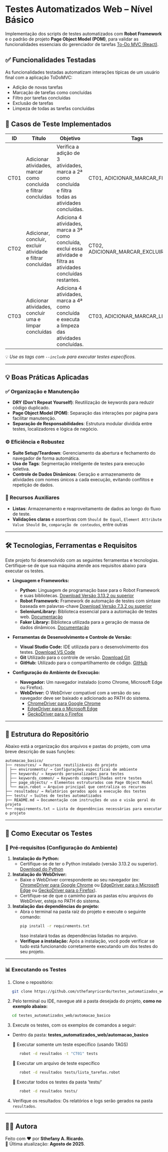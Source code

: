 # Testes Automatizados Web – Nível Básico

Implementação dos scripts de testes automatizados com **Robot Framework** e o padrão de projeto **Page Object Model (POM)**, para validar as funcionalidades essenciais do gerenciador de tarefas [To-Do MVC (React)](https://todomvc.com/examples/react/dist/).

## ✅ Funcionalidades Testadas
As funcionalidades testadas automatizam interações típicas de um usuário final com a aplicação ToDoMVC:

- Adição de novas tarefas
- Marcação de tarefas como concluídas
- Filtro por tarefas concluídas
- Exclusão de tarefas
- Limpeza de todas as tarefas concluídas

## 🧪 Casos de Teste Implementados
| ID   | Título                                                           | Objetivo                                                                                                             | Tags                               |
| ---- | ---------------------------------------------------------------- | -------------------------------------------------------------------------------------------------------------------- | ---------------------------------- |
| CT01 | Adicionar atividades, marcar como concluída e filtrar concluídas | Verifica a adição de 3 atividades, marca a 2ª como concluída e filtra todas as atividades concluídas.                | CT01, ADICIONAR_MARCAR_FILTRAR         |
| CT02 | Adicionar, concluir, excluir atividade e filtrar concluídas      | Adiciona 4 atividades, marca a 3ª como concluída, exclui essa atividade e filtra as atividades concluídas restantes. | CT02, ADICIONAR_MARCAR_EXCLUIR_FILTRAR |
| CT03 | Adicionar atividades, concluir uma e limpar concluídas           | Adiciona 4 atividades, marca a 4ª como concluída e executa a limpeza das atividades concluídas.                      | CT03, ADICIONAR_MARCAR_LIMPAR          |

💡 *Use as tags com `--include` para executar testes específicos.*

---

## 💡 Boas Práticas Aplicadas

### ✅ Organização e Manutenção
- **DRY (Don't Repeat Yourself)**: Reutilização de keywords para reduzir código duplicado.
- **Page Object Model (POM)**: Separação das interações por página para facilitar manutenção.
- **Separação de Responsabilidades**: Estrutura modular dividida entre testes, localizadores e lógica de negócio.

### ⚙️ Eficiência e Robustez
- **Suite Setup/Teardown**: Gerenciamento da abertura e fechamento do navegador de forma automática.
- **Uso de Tags**: Segmentação inteligente de testes para execução seletiva.
- **Controle de Dados Dinâmicos**: Geração e armazenamento de atividades com nomes únicos a cada execução, evitando conflitos e repetição de dados.

### 🔧 Recursos Auxiliares
- **Listas**: Armazenamento e reaproveitamento de dados ao longo do fluxo de teste.
- **Validações claras** e assertivas com `Should Be Equal`, `Element Attribute Value Should Be`, `comparação de conteudos`, entre outras

---

## 🛠️ Tecnologias, Ferramentas e Requisitos
Este projeto foi desenvolvido com as seguintes ferramentas e tecnologias. Certifique-se de que sua máquina atende aos requisitos abaixo para executar os testes.

- **Linguagem e Frameworks:**
  - **Python:** Linguagem de programação base para o Robot Framework e suas bibliotecas. [Download Versão 3.13.2 ou superior](https://www.python.org/downloads/)
  - **Robot Framework:** Framework de automação de testes com sintaxe baseada em palavras-chave [Download Versão 7.3.2 ou superior](https://robotframework.org/?tab=1#getting-started)
  - **SeleniumLibrary:** Biblioteca essencial para a automação de testes web. [Documentação](https://robotframework.org/?tab=libraries#resources)
  - **Faker Library:** Biblioteca utilizada para a geração de massa de dados dinâmicos. [Documentação](https://marketsquare.github.io/robotframework-faker/)

- **Ferramentas de Desenvolvimento e Controle de Versão:**
  - **Visual Studio Code:** IDE utilizada para o desenvolvimento dos testes. [Download VS Code](https://code.visualstudio.com/download)
  - **Git** Utilizado para o controle de versão. [Download Git](https://git-scm.com/downloads)
  - **GitHub:** Utilizado para o compartilhamento de código. [GitHub](https://github.com)

- **Configuração do Ambiente de Execução:**
  - **Navegador:** Um navegador instalado (como Chrome, Microsoft Edge ou Firefox).
  - **WebDriver:** O WebDriver compatível com a versão do seu navegador deve ser baixado e adicionado ao PATH do sistema.
    - [ChromeDriver para Google Chrome](https://googlechromelabs.github.io/chrome-for-testing/)
    - [EdgeDriver para o Microsoft Edge](https://developer.microsoft.com/pt-br/microsoft-edge/tools/webdriver)
    - [GeckoDriver para o Firefox](https://github.com/mozilla/geckodriver/releases)

---

## 📁 Estrutura do Repositório
Abaixo está a organização dos arquivos e pastas do projeto, com uma breve descrição de suas funções:

```text
automacao_basico/
├── resources/ → Recursos reutilizáveis do projeto
│ ├── environments/ → Configurações específicas de ambiente
│ ├── keywords/ → keywords personalizadas para testes
│ ├── keywords_common/ → Keywords compartilhadas entre testes
│ ├── page_objects/ → Elementos estruturados com Page Object Model
│ └── main.robot → Arquivo principal que centraliza os recursos
├── resultados/ → Relatórios gerados após a execução dos testes
├── tests/ → Suítes de testes automatizados
├── README.md → Documentação com instruções de uso e visão geral do projeto
└── requirements.txt → Lista de dependências necessárias para executar o projeto
```

---

## 🤖 Como Executar os Testes
### 🔧 Pré-requisitos (Configuração do Ambiente)
  1. **Instalação do Python:**
     - Certifique-se de ter o Python instalado (versão 3.13.2 ou superior). [Download do Python](https://www.python.org/downloads/)
  2. **Instalação do WebDriver:**
     - Baixe o WebDriver correspondente ao seu navegador (ex: [ChromeDriver para Google Chrome](https://googlechromelabs.github.io/chrome-for-testing/) ou [EdgeDriver para o Microsoft Edge](https://developer.microsoft.com/pt-br/microsoft-edge/tools/webdriver) ou [GeckoDriver para o Firefox](https://github.com/mozilla/geckodriver/releases)).
     - Certifique-se de que o caminho para as pastas e/ou arquivos do WebDriver, esteja no PATH do sistema. 
  3. **Instalação das dependências do projeto:**
     - Abra o terminal na pasta raiz do projeto e execute o seguinte comando:
       ```bash
       pip install -r requirements.txt
       ```
       Isso instalará todas as dependências listadas no arquivo.
     - **Verifique a instalação:**
       Após a instalação, você pode verificar se tudo está funcionando corretamente executando um dos testes do seu projeto.

---

### 📊 Executando os Testes
1. Clone o repositório:
```bash
   git clone https://github.com/sthefanyricardo/testes_automatizados_web.git
```
2. Pelo terminal ou IDE, navegue até a pasta desejada do projeto, **como no exemplo abaixo:**
```bash
   cd testes_automatizados_web/automacao_basico
```

3. Execute os testes, com os exemplos de comandos a seguir:
- Dentro da pasta: **testes_automatizados_web/automacao_basico**

   📌 Executar somente um teste específico (usando TAGS)
   ```bash
      robot -d resultados -t "CT01" tests
   ```
   📌 Executar um arquivo de teste específico
   ```bash
      robot -d resultados tests/lista_tarefas.robot
   ```
   📌 Executar todos os testes da pasta 'tests/'
   ```bash
      robot -d resultados tests/
   ```
4. Verifique os resultados:
  Os relatórios e logs serão gerados na pasta ```resultados```.

---

## 🙋‍♀️ Autora
Feito com ❤️ por **Sthefany A. Ricardo**.  
📅 Última atualização: **Agosto de 2025**.  